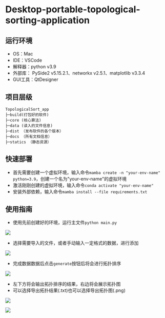 # Desktop-portable-topological-sorting-application

## 运行环境
- OS：Mac
- IDE：VSCode
- 解释器：python v3.9
- 外部库： PySide2 v5.15.2.1、networkx v2.5.1、matplotlib v3.3.4
- GUI工具：QtDesigner

## 项目层级

```commandline
TopologicalSort_app
├─build(打包好的软件)
├─core (核心算法)
├─data (读入的文件信息)
├─dist （发布软件的各个版本）
├─docs （所有文档信息）
├─statics （静态资源）
```



## 快速部署
- 首先需要创建一个虚拟环境，输入命令`mamba create -n "your-env-name" python=3.9`，创建一个名为"your-env-name"的虚拟环境
- 激活刚刚创建的虚拟环境，输入命令`conda activate "your-env-name"`
- 安装外部依赖，输入命令`mamba install --file requirements.txt`

## 使用指南
- 使用先前创建好的环境，运行主文件`python main.py`

![](https://pic.imgdb.cn/item/66936984d9c307b7e95ee99d.png)

- 选择需要导入的文件，或者手动输入一定格式的数据，进行添加

![](https://pic.imgdb.cn/item/66936987d9c307b7e95eed68.png)


- 完成数据数据后点击`generate`按钮后将会进行拓扑排序

![](https://pic.imgdb.cn/item/66936987d9c307b7e95eede8.png)


- 左下方将会输出拓扑排序的结果，右边将会展示拓扑图
- 可以选择导出拓扑结果(.txt)也可以选择导出拓扑图(.png)

![](https://pic.imgdb.cn/item/66936989d9c307b7e95eefdf.png)

![](https://pic.imgdb.cn/item/66936989d9c307b7e95ef050.png)